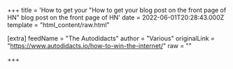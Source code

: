 
+++
title = 'How to get your "How to get your blog post on the front page of HN" blog post on the front page of HN'
date = 2022-06-01T20:28:43.000Z
template = "html_content/raw.html"

[extra]
feedName = "The Autodidacts"
author = "Various"
originalLink = "https://www.autodidacts.io/how-to-win-the-internet/"
raw = ""

+++

